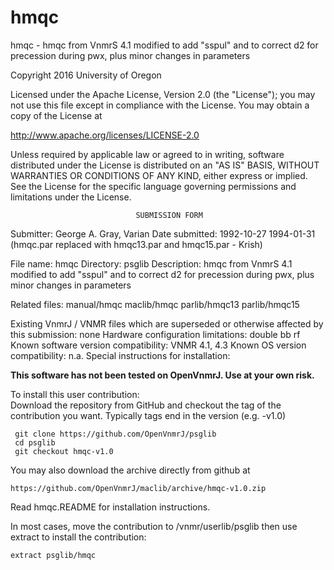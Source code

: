 # hmqc
 hmqc - hmqc from VnmrS 4.1 modified to add "sspul" and to correct d2 for
 precession during pwx, plus minor changes in parameters

 Copyright 2016 University of Oregon

 Licensed under the Apache License, Version 2.0 (the "License");
 you may not use this file except in compliance with the License.
 You may obtain a copy of the License at

   http://www.apache.org/licenses/LICENSE-2.0

 Unless required by applicable law or agreed to in writing, software
 distributed under the License is distributed on an "AS IS" BASIS,
 WITHOUT WARRANTIES OR CONDITIONS OF ANY KIND, either express or implied.
 See the License for the specific language governing permissions and
 limitations under the License.

                                SUBMISSION FORM

Submitter:      George A. Gray, Varian
Date submitted: 1992-10-27
                1994-01-31 (hmqc.par replaced with hmqc13.par and hmqc15.par -
                            Krish)

File name:      hmqc
Directory:      psglib
Description:    hmqc from VnmrS 4.1 modified to add "sspul" and to correct d2
		for precession during pwx, plus minor changes in parameters

Related files:  manual/hmqc maclib/hmqc parlib/hmqc13 parlib/hmqc15


Existing VnmrJ / VNMR files which are superseded or
otherwise affected by this submission:  none
Hardware configuration limitations:     double bb rf
Known software version compatibility:   VNMR 4.1, 4.3
Known OS version compatibility:         n.a.
Special instructions for installation:

**This software has not been tested on OpenVnmrJ. Use at your own risk.**

To install this user contribution:  
Download the repository from GitHub and checkout the tag of the contribution you want.
Typically tags end in the version (e.g. -v1.0)

     git clone https://github.com/OpenVnmrJ/psglib  
     cd psglib  
     git checkout hmqc-v1.0


You may also download the archive directly from github at

    https://github.com/OpenVnmrJ/maclib/archive/hmqc-v1.0.zip

Read hmqc.README for installation instructions.

In most cases, move the contribution to /vnmr/userlib/psglib 
then use extract to install the contribution:  

    extract psglib/hmqc
